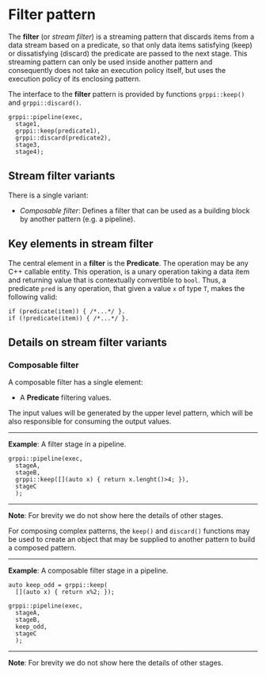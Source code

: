 # Filter pattern

The **filter** (or *stream filter*) is a streaming pattern that discards items
from a data stream based on a predicate, so that only data items satisfying
(keep) or dissatisfying (discard) the predicate are passed to the next stage.
This streaming pattern can only be used inside another pattern and consequently
does not take an execution policy itself, but uses the execution policy of its
enclosing pattern.

The interface to the **filter** pattern is provided by functions
`grppi::keep()` and `grppi::discard()`.

~~~{.cpp}
grppi::pipeline(exec,
  stage1,
  grppi::keep(predicate1),
  grppi::discard(predicate2),
  stage3,
  stage4);
~~~

## Stream filter variants

There is a single variant:

* *Composable filter*: Defines a filter that can be used as a building block by 
   another pattern (e.g. a pipeline).

## Key elements in stream filter

The central element in a **filter** is the **Predicate**. The operation may
be any C++ callable entity. This operation, is a unary operation taking a data
item and returning value that is contextually convertible to `bool`. Thus, a
predicate `pred` is any operation, that given a value `x` of type `T`, makes the
following valid:

~~~{.cpp}
if (predicate(item)) { /*...*/ }. 
if (!predicate(item)) { /*...*/ }. 
~~~

## Details on stream filter variants

### Composable filter

A composable filter has a single element:

* A **Predicate** filtering values.

The input values will be generated by the upper level pattern, which will be
also responsible for consuming the output values.

---
**Example**: A filter stage in a pipeline.
~~~{.cpp}
grppi::pipeline(exec,
  stageA,
  stageB,
  grppi::keep([](auto x) { return x.lenght()>4; }),
  stageC
  );
~~~
---
**Note**: For brevity we do not show here the details of other stages.

For composing complex patterns, the `keep()` and `discard()` functions may be used to create
an object that may be supplied to another pattern to build a composed pattern.

---
**Example**: A composable filter stage in a pipeline.
~~~{.cpp}
auto keep_odd = grppi::keep(
  [](auto x) { return x%2; });

grppi::pipeline(exec,
  stageA,
  stageB,
  keep_odd,
  stageC
  );
~~~
---
**Note**: For brevity we do not show here the details of other stages.
